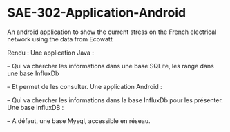 # SAE-302-Application-Android
An android application to show the current stress on the French electrical network using the data from Ecowatt


Rendu :
Une application Java :

 – Qui va chercher les informations dans une base
 SQLite, les range dans une base InfluxDb
 
 – Et permet de les consulter.
Une application Android :

 – Qui va chercher les informations dans la base
 InfluxDb pour les présenter.
Une base InfluxDB :

 – A défaut, une base Mysql, accessible en réseau.
